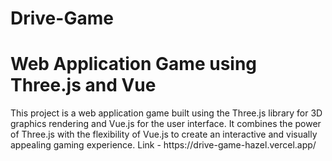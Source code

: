# Drive-Game
<h1>Web Application Game using Three.js and Vue</h1>
This project is a web application game built using the Three.js library for 3D graphics rendering and Vue.js for the user interface. It combines the power of Three.js with the flexibility of Vue.js to create an interactive and visually appealing gaming experience.
Link - https://drive-game-hazel.vercel.app/
